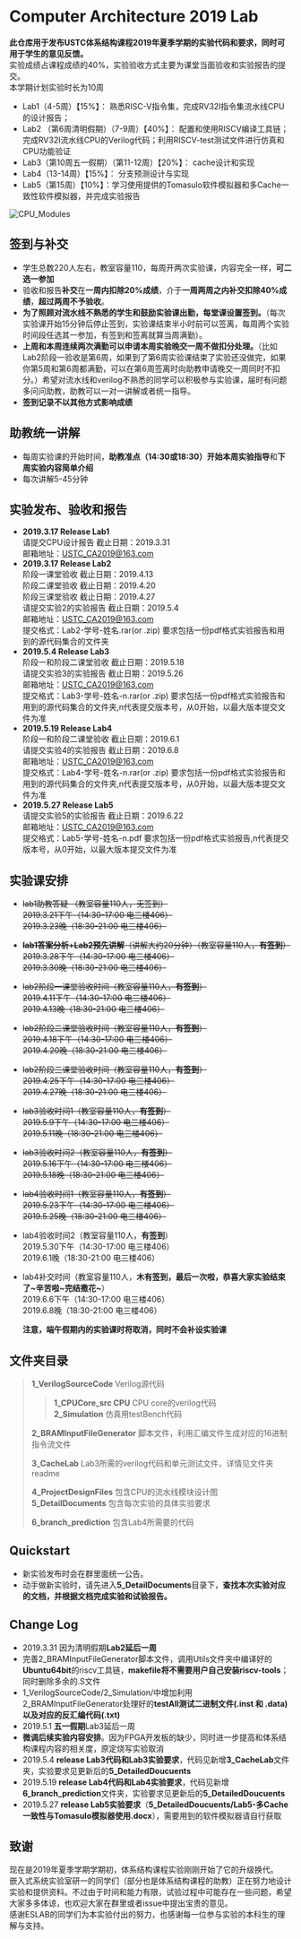 Computer Architecture 2019 Lab
=====================
**此仓库用于发布USTC体系结构课程2019年夏季学期的实验代码和要求，同时可用于学生的意见反馈。**  
实验成绩占课程成绩的40%，实验验收方式主要为课堂当面验收和实验报告的提交。  
本学期计划实验时长为10周  

* Lab1（4-5周）【15%】： 熟悉RISC-V指令集，完成RV32I指令集流水线CPU的设计报告；
* Lab2 （第6周清明假期）（7-9周）【40%】： 配置和使用RISCV编译工具链；完成RV32I流水线CPU的Verilog代码；利用RISCV-test测试文件进行仿真和CPU功能验证
* Lab3（第10周五一假期）（第11-12周）【20%】： cache设计和实现
* Lab4（13-14周）【15%】： 分支预测设计与实现
* Lab5（第15周）【10%】：学习使用提供的Tomasulo软件模拟器和多Cache一致性软件模拟器，并完成实验报告

![CPU_Modules](https://github.com/Summer-Summer/ComputerArchitectureLab/images/CPU.PNG"CPU_Modules")

## 签到与补交

* 学生总数220人左右，教室容量110，每周开两次实验课，内容完全一样，**可二选一参加**  
* 验收和报告**补交**在**一周内扣除20%成绩**，介于**一周两周之内补交扣除40%成绩**，**超过两周不予验收**。  
* **为了照顾对流水线不熟悉的学生和鼓励实验课出勤，每堂课设置签到。**（每次实验课开始15分钟后停止签到，实验课结束半小时前可以签离，每周两个实验时间段任选其一参加，有签到和签离就算当周满勤）。  
* **上周和本周连续两次满勤可以申请本周实验晚交一周不做扣分处理。**（比如Lab2阶段一验收是第6周，如果到了第6周实验课结束了实验还没做完，如果你第5周和第6周都满勤，可以在第6周签离时向助教申请晚交一周同时不扣分。）希望对流水线和verilog不熟悉的同学可以积极参与实验课，届时有问题多问问助教，助教可以一对一讲解或者统一指导。  
* **签到记录不以其他方式影响成绩**

## 助教统一讲解
* 每周实验课的开始时间，**助教准点（14:30或18:30）**开始**本周实验指导**和**下周实验内容简单介绍**  
* 每次讲解5-45分钟

## 实验发布、验收和报告
* **2019.3.17 Release Lab1**  
请提交CPU设计报告 截止日期：2019.3.31  
邮箱地址：USTC_CA2019@163.com  
* **2019.3.17 Release Lab2**  
阶段一课堂验收 截止日期：2019.4.13  
阶段二课堂验收 截止日期：2019.4.20  
阶段三课堂验收 截止日期：2019.4.27  
请提交实验2的实验报告 截止日期：2019.5.4  
邮箱地址：USTC_CA2019@163.com  
提交格式：Lab2-学号-姓名.rar(or .zip) 要求包括一份pdf格式实验报告和用到的源代码集合的文件夹 
* **2019.5.4 Release Lab3**   
阶段一和阶段二课堂验收 截止日期：2019.5.18    
请提交实验3的实验报告 截止日期：2019.5.26  
邮箱地址：USTC_CA2019@163.com  
提交格式：Lab3-学号-姓名-n.rar(or .zip) 要求包括一份pdf格式实验报告和用到的源代码集合的文件夹,n代表提交版本号，从0开始，以最大版本提交文件为准
* **2019.5.19 Release Lab4**   
阶段一和阶段二课堂验收 截止日期：2019.6.1    
请提交实验4的实验报告 截止日期：2019.6.8  
邮箱地址：USTC_CA2019@163.com  
提交格式：Lab4-学号-姓名-n.rar(or .zip) 要求包括一份pdf格式实验报告和用到的源代码集合的文件夹,n代表提交版本号，从0开始，以最大版本提交文件为准
* **2019.5.27 Release Lab5**    
请提交实验5的实验报告 截止日期：2019.6.22  
邮箱地址：USTC_CA2019@163.com  
提交格式：Lab5-学号-姓名-n.pdf 要求包括一份pdf格式实验报告,n代表提交版本号，从0开始，以最大版本提交文件为准

## 实验课安排
* ~~lab1助教答疑 （教室容量110人，无签到）~~  
  ~~2019.3.21下午（14:30-17:00 电三楼406）~~  
  ~~2019.3.23晚（18:30-21:00 电三楼406）~~  

* ~~**lab1答案分析+Lab2预先讲解**（讲解大约20分钟）（教室容量110人，**有签到**）~~  
  ~~2019.3.28下午（14:30-17:00 电三楼406）~~  
  ~~2019.3.30晚（18:30-21:00 电三楼406）~~  

* ~~lab2阶段一课堂验收时间（教室容量110人，**有签到**）~~  
  ~~2019.4.11下午（14:30-17:00 电三楼406）~~  
  ~~2019.4.13晚（18:30-21:00 电三楼406）~~  

* ~~lab2阶段二课堂验收时间（教室容量110人，**有签到**）~~  
  ~~2019.4.18下午（14:30-17:00 电三楼406）~~  
  ~~2019.4.20晚（18:30-21:00 电三楼406）~~  

* ~~lab2阶段三课堂验收时间（教室容量110人，**有签到**）~~  
  ~~2019.4.25下午（14:30-17:00 电三楼406）~~  
  ~~2019.4.27晚（18:30-21:00 电三楼406）~~  

* ~~lab3验收时间1（教室容量110人，**有签到**）~~  
  ~~2019.5.9下午（14:30-17:00 电三楼406）~~  
  ~~2019.5.11晚（18:30-21:00 电三楼406）~~  

* ~~lab3验收时间2（教室容量110人，**有签到**）~~  
  ~~2019.5.16下午（14:30-17:00 电三楼406）~~  
  ~~2019.5.18晚（18:30-21:00 电三楼406）~~  
  
* ~~lab4验收时间1（教室容量110人，**有签到**）~~  
  ~~2019.5.23下午（14:30-17:00 电三楼406）~~  
  ~~2019.5.25晚（18:30-21:00 电三楼406）~~  
  
* lab4验收时间2（教室容量110人，**有签到**）  
  2019.5.30下午（14:30-17:00 电三楼406）  
  2019.6.1晚（18:30-21:00 电三楼406） 
  
* lab4补交时间（教室容量110人，**木有签到，最后一次啦，恭喜大家实验结束了~辛苦啦~完结撒花~**）  
  2019.6.6下午（14:30-17:00 电三楼406）  
  2019.6.8晚（18:30-21:00 电三楼406） 
  
  **注意，端午假期内的实验课时将取消，同时不会补设实验课**

## 文件夹目录
>**1_VerilogSourceCode** Verilog源代码  
>
>>**1_CPUCore_src CPU** CPU core的verilog代码  
>>**2_Simulation** 仿真用testBench代码  
>
>**2_BRAMInputFileGenerator** 脚本文件，利用汇编文件生成对应的16进制指令流文件
>
>**3_CacheLab** Lab3所需的verilog代码和单元测试文件，详情见文件夹readme 
>
>**4_ProjectDesignFiles** 包含CPU的流水线模块设计图  
>**5_DetailDocuments** 包含每次实验的具体实验要求  
>
>**6_branch_prediction** 包含Lab4所需要的代码

## Quickstart
* 新实验发布时会在群里面统一公告。  
* 动手做新实验时，请先进入**5_DetailDocuments**目录下，**查找本次实验对应的文档，并根据文档完成实验和试验报告。**  

## Change Log
* 2019.3.31 因为清明假期**Lab2延后一周**
* 完善2_BRAMInputFileGenerator脚本文件，调用Utils文件夹中编译好的**Ubuntu64bit**的riscv工具链，**makefile将不需要用户自己安装riscv-tools**；同时删除多余的.S文件
* 1_VerilogSourceCode/2_Simulation/中增加利用2_BRAMInputFileGenerator处理好的**testAll测试二进制文件(.inst 和 .data)以及对应的反汇编代码(.txt)**
* 2019.5.1 **五一假期**Lab3延后一周
* **微调后续实验内容安排**。因为FPGA开发板的缺少，同时进一步提高和体系结构课程内容的相关度，原定烧写实验取消
* 2019.5.4 **release Lab3代码和Lab3实验要求**，代码见新增**3_CacheLab**文件夹，实验要求见更新后的**5_DetailedDoucuents**
* 2019.5.19 **release Lab4代码和Lab4实验要求**，代码见新增**6_branch_prediction**文件夹，实验要求见更新后的**5_DetailedDoucuents**
* 2019.5.27 **release Lab5实验要求**（**5_DetailedDoucuents/Lab5-多Cache一致性与Tomasulo模拟器使用.docx**），需要用到的软件模拟器请自行获取

## 致谢
现在是2019年夏季学期学期初，体系结构课程实验刚刚开始了它的升级换代。  
嵌入式系统实验室研一的同学们（部分也是体系结构课程的助教）正在努力地设计实验和提供资料。不过由于时间和能力有限，试验过程中可能存在一些问题，希望大家多多体谅，也欢迎大家在群里或者issue中提出宝贵的意见。  
感谢ESLAB的同学们为本实验付出的努力，也感谢每一位参与实验的本科生的理解与支持。  
